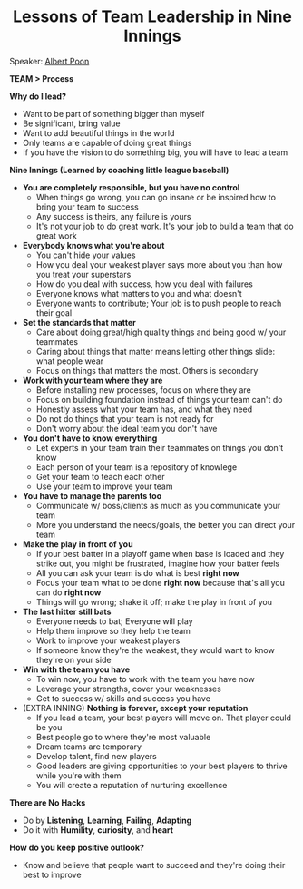 <h1 align="center">Lessons of Team Leadership in Nine Innings</h1>

Speaker: [Albert Poon](https://twitter.com/albertpoon)

**TEAM > Process**

**Why do I lead?**
- Want to be part of something bigger than myself
- Be significant, bring value
- Want to add beautiful things in the world
- Only teams are capable of doing great things
- If you have the vision to do something big, you will have to lead a team

**Nine Innings (Learned by coaching little league baseball)**
- **You are completely responsible, but you have no control**
    - When things go wrong, you can go insane or be inspired how to bring your team to success
    - Any success is theirs, any failure is yours
    - It's not your job to do great work. It's your job to build a team that do great work
- **Everybody knows what you're about**
    - You can't hide your values
    - How you deal your weakest player says more about you than how you treat your superstars
    - How do you deal with success, how you deal with failures
    - Everyone knows what matters to you and what doesn't
    - Everyone wants to contribute; Your job is to push people to reach their goal
- **Set the standards that matter**
    - Care about doing great/high quality things and being good w/ your teammates
    - Caring about things that matter means letting other things slide: what people wear
    - Focus on things that matters the most. Others is secondary
- **Work with your team where they are**
    - Before installing new processes, focus on where they are
    - Focus on building foundation instead of things your team can't do
    - Honestly assess what your team has, and what they need
    - Do not do things that your team is not ready for
    - Don't worry about the ideal team you don't have
- **You don't have to know everything**
    - Let experts in your team train their teammates on things you don't know
    - Each person of your team is a repository of knowlege
    - Get your team to teach each other
    - Use your team to improve your team
- **You have to manage the parents too**
    - Communicate w/ boss/clients as much as you communicate your team
    - More you understand the needs/goals, the better you can direct your team
- **Make the play in front of you**
    - If your best batter in a playoff game when base is loaded and they strike out, you might be frustrated, imagine how your batter feels
    - All you can ask your team is do what is best **right now**
    - Focus your team what to be done **right now** because that's all you can do **right now**
    - Things will go wrong; shake it off; make the play in front of you
- **The last hitter still bats**
    - Everyone needs to bat; Everyone will play
    - Help them improve so they help the team
    - Work to improve your weakest players
    - If someone know they're the weakest, they would want to know they're on your side
- **Win with the team you have**
    - To win now, you have to work with the team you have now
    - Leverage your strengths, cover your weaknesses
    - Get to success w/ skills and success you have
- (EXTRA INNING) **Nothing is forever, except your reputation**
    - If you lead a team, your best players will move on. That player could be you
    - Best people go to where they're most valuable
    - Dream teams are temporary
    - Develop talent, find new players
    - Good leaders are giving opportunities to your best players to thrive while you're with them
    - You will create a reputation of nurturing excellence

**There are No Hacks**
- Do by **Listening**, **Learning**, **Failing**, **Adapting** 
- Do it with **Humility**, **curiosity**, and **heart**

**How do you keep positive outlook?**
- Know and believe that people want to succeed and they're doing their best to improve

